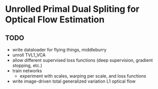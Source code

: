 # Unrolled Primal Dual Spliting for Optical Flow Estimation

## TODO
- write dataloader for flying things, middleburry
- unroll TVL1\_VCA
- allow different supervised loss functions (deep supervision, gradient stopping, etc.)
- train networks
	- experiment with scales, warping per scale, and loss functions
- write image-driven total generalized variation L1 optical flow

